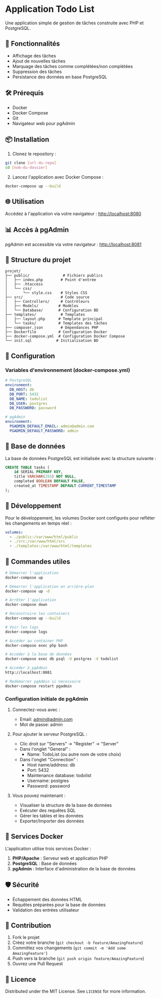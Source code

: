 # Application Todo List

Une application simple de gestion de tâches construite avec PHP et PostgreSQL.

## 🚀 Fonctionnalités

- Affichage des tâches
- Ajout de nouvelles tâches
- Marquage des tâches comme complétées/non complétées
- Suppression des tâches
- Persistance des données en base PostgreSQL

## 🛠 Prérequis

- Docker
- Docker Compose
- Git
- Navigateur web pour pgAdmin

## 📦 Installation

1. Clonez le repository :
```bash
git clone [url-du-repo]
cd [nom-du-dossier]
```

2. Lancez l'application avec Docker Compose :
```bash
docker-compose up --build
```

## 🌐 Utilisation

Accédez à l'application via votre navigateur : [http://localhost:8080](http://localhost:8080)


## 📊 Accès à pgAdmin

pgAdmin est accessible via votre navigateur : [http://localhost:8081](http://localhost:8081)


## 📁 Structure du projet

```
projet/
├── public/               # Fichiers publics
│   ├── index.php        # Point d'entrée
│   ├── .htaccess       
│   └── css/
│       └── style.css    # Styles CSS
├── src/                 # Code source
│   ├── Controllers/     # Contrôleurs
│   ├── Models/         # Modèles
│   └── Database/       # Configuration BD
├── templates/           # Templates
│   ├── layout.php      # Template principal
│   └── tasks/          # Templates des tâches
├── composer.json        # Dépendances PHP
├── Dockerfile          # Configuration Docker
├── docker-compose.yml  # Configuration Docker Compose
└── init.sql           # Initialisation BD
```

## 🔧 Configuration

### Variables d'environnement (docker-compose.yml)

```yaml
# PostgreSQL
environment:
  DB_HOST: db
  DB_PORT: 5432
  DB_NAME: todolist
  DB_USER: postgres
  DB_PASSWORD: password

# pgAdmin
environment:
  PGADMIN_DEFAULT_EMAIL: admin@admin.com
  PGADMIN_DEFAULT_PASSWORD: admin
```

## 📝 Base de données

La base de données PostgreSQL est initialisée avec la structure suivante :

```sql
CREATE TABLE tasks (
    id SERIAL PRIMARY KEY,
    title VARCHAR(255) NOT NULL,
    completed BOOLEAN DEFAULT FALSE,
    created_at TIMESTAMP DEFAULT CURRENT_TIMESTAMP
);
```

## 🔨 Développement

Pour le développement, les volumes Docker sont configurés pour refléter les changements en temps réel :

```yaml
volumes:
  - ./public:/var/www/html/public
  - ./src:/var/www/html/src
  - ./templates:/var/www/html/templates
```

## 🚀 Commandes utiles

```bash
# Démarrer l'application
docker-compose up

# Démarrer l'application en arrière-plan
docker-compose up -d

# Arrêter l'application
docker-compose down

# Reconstruire les containers
docker-compose up --build

# Voir les logs
docker-compose logs

# Accéder au container PHP
docker-compose exec php bash

# Accéder à la base de données
docker-compose exec db psql -U postgres -d todolist

# Accéder à pgAdmin
http://localhost:8081

# Redémarrer pgAdmin si nécessaire
docker-compose restart pgadmin
```

### Configuration initiale de pgAdmin

1. Connectez-vous avec :
   - Email: admin@admin.com
   - Mot de passe: admin

2. Pour ajouter le serveur PostgreSQL :
   - Clic droit sur "Servers" → "Register" → "Server"
   - Dans l'onglet "General" :
     - Name: TodoList (ou autre nom de votre choix)
   - Dans l'onglet "Connection" :
     - Host name/address: db
     - Port: 5432
     - Maintenance database: todolist
     - Username: postgres
     - Password: password

3. Vous pouvez maintenant :
   - Visualiser la structure de la base de données
   - Exécuter des requêtes SQL
   - Gérer les tables et les données
   - Exporter/Importer des données

## 🔨 Services Docker

L'application utilise trois services Docker :
1. **PHP/Apache** : Serveur web et application PHP
2. **PostgreSQL** : Base de données
3. **pgAdmin** : Interface d'administration de la base de données

## 🛡 Sécurité

- Échappement des données HTML
- Requêtes préparées pour la base de données
- Validation des entrées utilisateur

## 🤝 Contribution

1. Fork le projet
2. Créez votre branche (`git checkout -b feature/AmazingFeature`)
3. Committez vos changements (`git commit -m 'Add some AmazingFeature'`)
4. Push vers la branche (`git push origin feature/AmazingFeature`)
5. Ouvrez une Pull Request

## 📄 Licence

Distributed under the MIT License. See `LICENSE` for more information.
